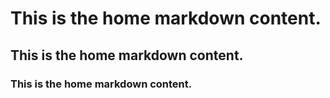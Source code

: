 # This is the home markdown content.
## This is the home markdown content.
### This is the home markdown content.

